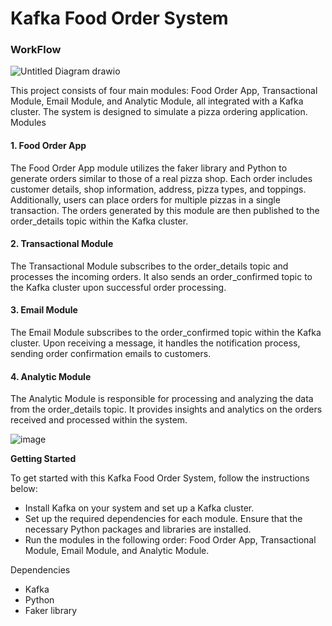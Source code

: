 # Kafka Food Order System

### WorkFlow 
![Untitled Diagram drawio](https://github.com/EdagPSIT/kafka-pizza-shop/assets/134361096/bf7d3ee4-134a-4042-a183-7dd945827397)



This project consists of four main modules: Food Order App, Transactional Module, Email Module, and Analytic Module, all integrated with a Kafka cluster. The system is designed to simulate a pizza ordering application.
Modules
#### 1. Food Order App

The Food Order App module utilizes the faker library and Python to generate orders similar to those of a real pizza shop. Each order includes customer details, shop information, address, pizza types, and toppings. Additionally, users can place orders for multiple pizzas in a single transaction. The orders generated by this module are then published to the order_details topic within the Kafka cluster.

#### 2. Transactional Module
The Transactional Module subscribes to the order_details topic and processes the incoming orders. It also sends an order_confirmed topic to the Kafka cluster upon successful order processing.

#### 3. Email Module
The Email Module subscribes to the order_confirmed topic within the Kafka cluster. Upon receiving a message, it handles the notification process, sending order confirmation emails to customers.

#### 4. Analytic Module
The Analytic Module is responsible for processing and analyzing the data from the order_details topic. It provides insights and analytics on the orders received and processed within the system.

![image](https://github.com/EdagPSIT/kafka-pizza-shop/assets/134361096/3938cce3-f053-418c-afc0-67c7592dda63)


**Getting Started**

To get started with this Kafka Food Order System, follow the instructions below:
- Install Kafka on your system and set up a Kafka cluster.
- Set up the required dependencies for each module. Ensure that the necessary Python packages and libraries are installed.
- Run the modules in the following order: Food Order App, Transactional Module, Email Module, and Analytic Module.

Dependencies

- Kafka
- Python
- Faker library
